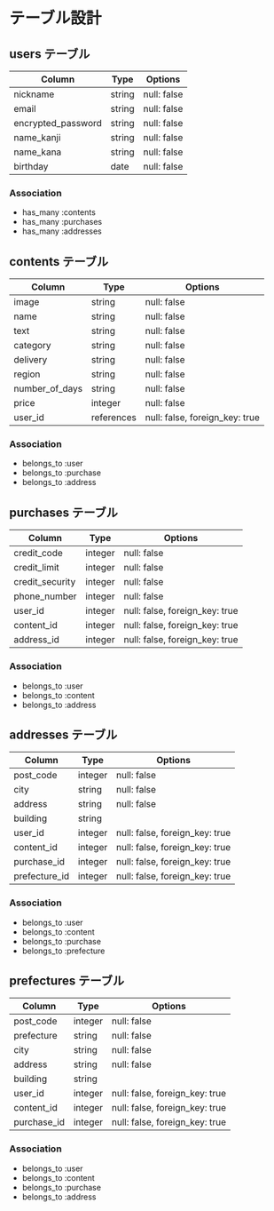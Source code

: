 # テーブル設計

## users テーブル

| Column             | Type    | Options     |
| ------------------ | ------- | ----------- |
| nickname           | string  | null: false |
| email              | string  | null: false |
| encrypted_password | string  | null: false |
| name_kanji         | string  | null: false |
| name_kana          | string  | null: false |
| birthday           | date    | null: false |

### Association

- has_many :contents
- has_many :purchases
- has_many :addresses

## contents テーブル

| Column          | Type       | Options                        |
| --------------- | ---------- | -------------------------------|
| image           | string     | null: false                    |
| name            | string     | null: false                    |
| text            | string     | null: false                    |
| category        | string     | null: false                    |
| delivery        | string     | null: false                    |
| region          | string     | null: false                    |
| number_of_days  | string     | null: false                    |
| price           | integer    | null: false                    |
| user_id         | references | null: false, foreign_key: true |

### Association

- belongs_to :user
- belongs_to :purchase
- belongs_to :address

## purchases テーブル

| Column          | Type       | Options                        |
| --------------- | ---------- | ------------------------------ |
| credit_code     | integer    | null: false                    |
| credit_limit    | integer    | null: false                    |
| credit_security | integer    | null: false                    |
| phone_number    | integer    | null: false                    |
| user_id         | integer    | null: false, foreign_key: true |
| content_id      | integer    | null: false, foreign_key: true |
| address_id      | integer    | null: false, foreign_key: true |

### Association

- belongs_to :user
- belongs_to :content
- belongs_to :address

## addresses テーブル

| Column          | Type       | Options                        |
| --------------- | ---------- | ------------------------------ |
| post_code       | integer    | null: false                    |
| city            | string     | null: false                    |
| address         | string     | null: false                    |
| building        | string     |                                |
| user_id         | integer    | null: false, foreign_key: true |
| content_id      | integer    | null: false, foreign_key: true |
| purchase_id     | integer    | null: false, foreign_key: true |
| prefecture_id   | integer    | null: false, foreign_key: true |

### Association

- belongs_to :user
- belongs_to :content
- belongs_to :purchase
- belongs_to :prefecture

## prefectures テーブル

| Column          | Type       | Options                        |
| --------------- | ---------- | ------------------------------ |
| post_code       | integer    | null: false                    |
| prefecture      | string     | null: false                    |
| city            | string     | null: false                    |
| address         | string     | null: false                    |
| building        | string     |                                |
| user_id         | integer    | null: false, foreign_key: true |
| content_id      | integer    | null: false, foreign_key: true |
| purchase_id     | integer    | null: false, foreign_key: true |

### Association

- belongs_to :user
- belongs_to :content
- belongs_to :purchase
- belongs_to :address